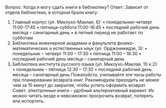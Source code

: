 Вопрос: Когда я могу сдать книги в библиотеку?
Ответ: Зависит от отдела библиотеки, в котором брали книгу:
1.	Главный корпус (ул. Миклухо-Маклая, 6):
•	понедельник-четверг 11:00-17:45
•	пятница-суббота 11:00-16:45
•	последний рабочий день месяца – санитарный день
•	в летний период не работает по субботам
2.	Библиотека инженерной академии и факультета физико-математических и естественных наук (ул. Орджоникидзе, 3):
•	понедельник – четверг 11:00 – 17:30
•	пятница 11:00 – 16:30
•	последний рабочий день месяца – санитарный день
3.	Библиотека института русского языка (ул. Миклухо-Маклая, 10 к.2):
•	понедельник – пятница 12:30 – 17:30
•	последний рабочий день месяца – санитарный день
Пожалуйста, учитывайте эти часы работы при планировании возврата книг. Рекомендуем приходить не менее чем за 15 минут до закрытия, чтобы успеть оформить возврат.
Совет: электронные книги – удобный альтернативный вариант. Их можно читать везде и невозможно просрочить возврат, потерять или испортить.